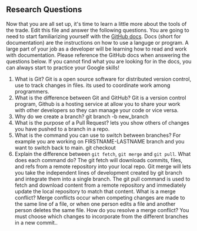 ## Research Questions 

Now that you are all set up, it's time to learn a little more about the tools of the trade. Edit this file and answer the following questions. You are going to need to start familiarizing yourself with the [GitHub docs](https://docs.github.com/en). Docs (short for documentation) are the instructions on how to use a languge or program. A large part of your job as a developer will be learning how to read and work with documentation. Please reference the GitHub docs when answering the questions below. If you cannot find what you are looking for in the docs, you can always start to practice your Google skills!

1. What is Git? Git is a open source software for distributed version control, use to track changes in files. its used to coordinate work among programmers.
2. What is the difference between Git and GitHub? Git is a version control program, Github is a hosting service at allow you to share your work with other developers so they can manage your code or vice versa.
3. Why do we create a branch? git branch -b new_branch
4. What is the purpose of a Pull Request? lets you show others of changes you have pushed to a branch in a repo.
5. What is the command you can use to switch between branches? For example you are working on FIRSTNAME-LASTNAME branch and you want to switch back to main. git checkout
6. Explain the difference between `git fetch`, `git merge` and `git pull`. What does each command do? The git fetch will downloads commits, files, and refs from a remote repository into your local repo. Git merge will lets you take the independent lines of development created by git branch and integrate them into a single branch. The git pull command is used to fetch and download content from a remote repository and immediately update the local repository to match that content. What is a merge conflict? Merge conflicts occur when competing changes are made to the same line of a file, or when one person edits a file and another person deletes the same file. How do you resolve a merge conflict? You must choose which changes to incorporate from the different branches in a new commit..
